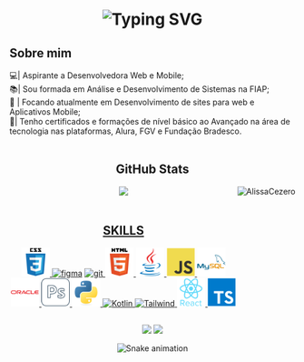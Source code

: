 
<h1 align = "center"<a href="https://git.io/typing-svg"><img src="https://readme-typing-svg.herokuapp.com?font=Montserrat&weight=500&size=40&pause=1000&color=3fdb37&center=true&vCenter=true&random=false&width=635&height=50&lines=Olá!+Me+chamo+Alissa+Cezero.;Sou+aspirante+a+Desenvolvedora;" alt="Typing SVG" /></a></h1>
<div>
  <h2>Sobre mim</h2>
💻| Aspirante a Desenvolvedora Web e Mobile;<br>
📚| Sou formada em Análise e Desenvolvimento de Sistemas na FIAP;<br>
📱 | Focando atualmente em Desenvolvimento de sites para web e Aplicativos Mobile;<br>
🧠| Tenho certificados e formações de nível básico ao Avançado na área de tecnologia nas plataformas, Alura, FGV e Fundação Bradesco.<br>
</div>

<div align="center">
  <br>
  <h2>GitHub Stats</h2>
  <a href = "http://www.github.com/lissCez"><img height = "170em" src ="https://github-readme-stats.vercel.app/api?username=lissCez&theme=ocean_dark&show_icons=true&hide_border=true&count_private=true)">
    <img align= "right" height = "170em" src="https://github-readme-stats.vercel.app/api/top-langs/?username=lissCez&theme=ocean_dark&show_icons=true&hide_border=true&layout=compact" alt="AlissaCezero"/>
    <br>
</div>

<div  align="center"> 
  <br>
  <div style="display: inline_block">
    <h2 align="center">SKILLS</h2>
    <p align="center" gap="5"> 
      <a href="https://www.w3schools.com/css/" target="_blank" rel="noreferrer"> <img src="https://raw.githubusercontent.com/devicons/devicon/master/icons/css3/css3-original-wordmark.svg" alt="css3" width="50" height="50"/> </a> 
      <a href="https://www.figma.com/" target="_blank" rel="noreferrer"> <img src="https://www.vectorlogo.zone/logos/figma/figma-icon.svg" alt="figma" width="50" height="50"/></a> 
      <a href="https://git-scm.com/" target="_blank" rel="noreferrer"> <img src="https://www.vectorlogo.zone/logos/git-scm/git-scm-icon.svg" alt="git" width="50" height="50"/> </a> 
      <a href="https://www.w3.org/html/" target="_blank" rel="noreferrer"> <img src="https://raw.githubusercontent.com/devicons/devicon/master/icons/html5/html5-original-wordmark.svg" alt="html5" width="50" height="50"/> </a> 
      <a href="https://www.java.com" target="_blank" rel="noreferrer"> <img src="https://raw.githubusercontent.com/devicons/devicon/master/icons/java/java-original.svg" alt="java" width="50" height="50"/> </a> 
      <a href="https://developer.mozilla.org/en-US/docs/Web/JavaScript" target="_blank" rel="noreferrer"> <img src="https://raw.githubusercontent.com/devicons/devicon/master/icons/javascript/javascript-original.svg" alt="javascript" width="50" height="50"/> </a> <a href="https://www.mysql.com/" target="_blank" rel="noreferrer"> <img src="https://raw.githubusercontent.com/devicons/devicon/master/icons/mysql/mysql-original-wordmark.svg" alt="mysql" width="50" height="50"/> </a> 
      <a href="https://www.oracle.com/" target="_blank" rel="noreferrer"> <img src="https://raw.githubusercontent.com/devicons/devicon/master/icons/oracle/oracle-original.svg" alt="oracle" width="50" height="50"/> </a> 
      <a href="https://www.photoshop.com/en" target="_blank" rel="noreferrer"> <img src="https://raw.githubusercontent.com/devicons/devicon/master/icons/photoshop/photoshop-line.svg" alt="photoshop" width="50" height="50"/> </a> 
      <a href="https://www.python.org" target="_blank" rel="noreferrer"> <img src="https://raw.githubusercontent.com/devicons/devicon/master/icons/python/python-original.svg" alt="python" width="50" height="50"/> </a> 
      <a href="https://www.google.com/url?sa=i&url=https%3A%2F%2Fdeveloper.android.com%2Fcodelabs%2Fbasic-android-kotlin-compose-first-program%3Fhl%3Dpt-br&psig=AOvVaw1wHRD-a4Ii7bIcDePEYsP_&ust=1749657292447000&source=images&cd=vfe&opi=89978449&ved=0CBcQjhxqFwoTCIjHtrmb540DFQAAAAAdAAAAABAL" target="_blank" rel="noreferrer"> <img src="https://github.com/user-attachments/assets/82b242d6-21ff-45fc-97f8-beb97cad8404" alt="Kotlin" width="50" height="50"/> </a> 
      <a href="https://www.google.com/url?sa=i&url=https%3A%2F%2Fwww.facebook.com%2Ftailwindcss%2F%3Flocale%3Dpt_PT&psig=AOvVaw2o9WFhwK9U6j4qHeDrm-IZ&ust=1749657907276000&source=images&cd=vfe&opi=89978449&ved=0CBcQjhxqFwoTCIDIhNud540DFQAAAAAdAAAAABAE" target="_blank" rel="noreferrer"> <img src="https://github.com/user-attachments/assets/e5efd1de-3e49-478f-a17f-302c682bf6f7" alt="Tailwind" width="50" height="50"/> </a> 
      <a href="https://reactjs.org/" target="_blank" rel="noreferrer"> <img src="https://raw.githubusercontent.com/devicons/devicon/master/icons/react/react-original-wordmark.svg" alt="react" width="50" height="50"/> </a> 
      <a href="https://www.typescriptlang.org/" target="_blank" rel="noreferrer"> <img src="https://raw.githubusercontent.com/devicons/devicon/master/icons/typescript/typescript-original.svg" alt="typescript" width="50" height="50"/> </a>

  <div> 
  <h2 align = "justified"></h2>
  <p align="center">
    <a href = "mailto:cezeroa@gmail.com"><img src="https://img.shields.io/badge/-Gmail-D14836?style=for-the-badge&logo=gmail&logoColor=white" target="_blank"></a>
    <a href="https://www.linkedin.com/in/alissa-cezero-5a8424232" target="_blank"><img src="https://img.shields.io/badge/-LinkedIn-%230077B5?style=for-the-badge&logo=linkedin&logoColor=white" target="_blank"></a> 
  </p>
</div>

![Snake animation](https://github.com/LuigiGF/LuigiGF/blob/output/github-contribution-grid-snake.svg)

